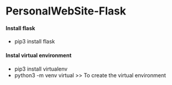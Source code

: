 # PersonalWebSite-Flask

#### Install flask
* pip3 install flask

#### Instal virtual environment
* pip3 install virtualenv
* python3 -m venv virtual >> To create the virtual environment
